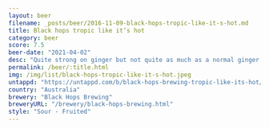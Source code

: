 ```yaml
---
layout: beer
filename: _posts/beer/2016-11-09-black-hops-tropic-like-it-s-hot.md
title: Black hops tropic like it’s hot
category: beer
score: 7.5
beer-date: "2021-04-02"
desc: "Quite strong on ginger but not quite as much as a normal ginger beer. The lemongrass adds a nice extra bit"
permalink: /beer/:title.html
img: /img/list/black-hops-tropic-like-it-s-hot.jpeg
untappd: "https://untappd.com/b/black-hops-brewing-tropic-like-its-hot/3493698"
country: "Australia"
brewery: "Black Hops Brewing"
breweryURL: "/brewery/black-hops-brewing.html"
style: "Sour - Fruited"
---
```

